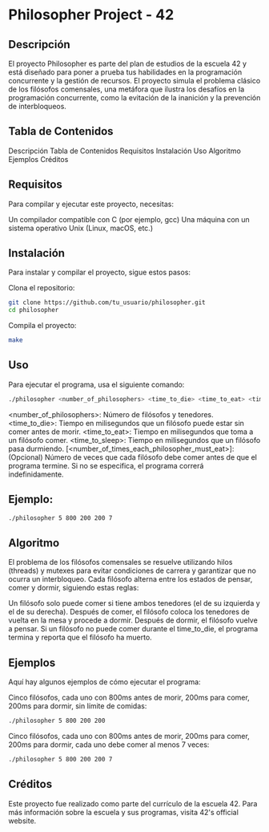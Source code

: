 # Philosopher Project - 42
## Descripción
El proyecto Philosopher es parte del plan de estudios de la escuela 42 y está diseñado para poner a prueba tus habilidades en la programación concurrente y la gestión de recursos. El proyecto simula el problema clásico de los filósofos comensales, una metáfora que ilustra los desafíos en la programación concurrente, como la evitación de la inanición y la prevención de interbloqueos.

## Tabla de Contenidos
Descripción
Tabla de Contenidos
Requisitos
Instalación
Uso
Algoritmo
Ejemplos
Créditos

## Requisitos
Para compilar y ejecutar este proyecto, necesitas:

Un compilador compatible con C (por ejemplo, gcc)
Una máquina con un sistema operativo Unix (Linux, macOS, etc.)

## Instalación
Para instalar y compilar el proyecto, sigue estos pasos:

Clona el repositorio:

```bash
git clone https://github.com/tu_usuario/philosopher.git
cd philosopher
```
Compila el proyecto:

```bash
make
```
## Uso
Para ejecutar el programa, usa el siguiente comando:

```bash
./philosopher <number_of_philosophers> <time_to_die> <time_to_eat> <time_to_sleep> [<number_of_times_each_philosopher_must_eat>]
```

<number_of_philosophers>: Número de filósofos y tenedores.
<time_to_die>: Tiempo en milisegundos que un filósofo puede estar sin comer antes de morir.
<time_to_eat>: Tiempo en milisegundos que toma a un filósofo comer.
<time_to_sleep>: Tiempo en milisegundos que un filósofo pasa durmiendo.
[<number_of_times_each_philosopher_must_eat>]: (Opcional) Número de veces que cada filósofo debe comer antes de que el programa termine. Si no se especifica, el programa correrá indefinidamente.

## Ejemplo:

```bash
./philosopher 5 800 200 200 7
```
## Algoritmo
El problema de los filósofos comensales se resuelve utilizando hilos (threads) y mutexes para evitar condiciones de carrera y garantizar que no ocurra un interbloqueo. Cada filósofo alterna entre los estados de pensar, comer y dormir, siguiendo estas reglas:

Un filósofo solo puede comer si tiene ambos tenedores (el de su izquierda y el de su derecha).
Después de comer, el filósofo coloca los tenedores de vuelta en la mesa y procede a dormir.
Después de dormir, el filósofo vuelve a pensar.
Si un filósofo no puede comer durante el time_to_die, el programa termina y reporta que el filósofo ha muerto.
## Ejemplos
Aquí hay algunos ejemplos de cómo ejecutar el programa:

Cinco filósofos, cada uno con 800ms antes de morir, 200ms para comer, 200ms para dormir, sin límite de comidas:

```bash
./philosopher 5 800 200 200
```
Cinco filósofos, cada uno con 800ms antes de morir, 200ms para comer, 200ms para dormir, cada uno debe comer al menos 7 veces:

```bash
./philosopher 5 800 200 200 7
```
## Créditos
Este proyecto fue realizado como parte del currículo de la escuela 42. Para más información sobre la escuela y sus programas, visita 42's official website.
